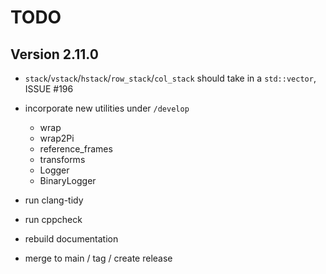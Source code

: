 # TODO

## Version 2.11.0

* `stack`/`vstack`/`hstack`/`row_stack`/`col_stack` should take in a `std::vector`, ISSUE #196
* incorporate new utilities under `/develop`
  * wrap
  * wrap2Pi
  * reference_frames
  * transforms
  * Logger
  * BinaryLogger

* run clang-tidy
* run cppcheck
* rebuild documentation
* merge to main / tag / create release
